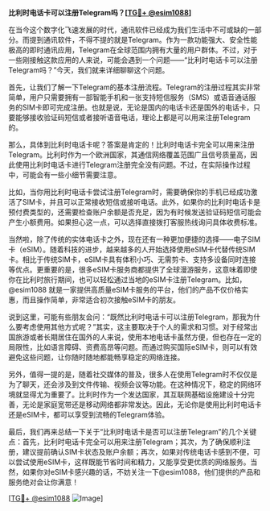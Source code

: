**比利时电话卡可以注册Telegram吗？[[TG💪+ @esim1088](https://t.me/s/esim1088)]**

在当今这个数字化飞速发展的时代，通讯软件已经成为我们生活中不可或缺的一部分。而提到通讯软件，不得不提的就是Telegram。作为一款功能强大、安全性能极高的即时通讯应用，Telegram在全球范围内拥有大量的用户群体。不过，对于一些刚接触这款应用的人来说，可能会遇到一个问题——“比利时电话卡可以注册Telegram吗？”今天，我们就来详细聊聊这个问题。

首先，让我们了解一下Telegram的基本注册流程。Telegram的注册过程其实非常简单，用户只需要拥有一部智能手机和一张支持短信服务（SMS）或语音通话服务的SIM卡即可完成注册。也就是说，无论是国内的电话卡还是国外的电话卡，只要能够接收验证码短信或者接听语音电话，理论上都是可以用来注册Telegram的。

那么，具体到比利时电话卡呢？答案是肯定的！比利时电话卡完全可以用来注册Telegram。比利时作为一个欧洲国家，其通信网络覆盖范围广且信号质量高，因此使用比利时电话卡进行Telegram注册完全没有问题。不过，在实际操作过程中，可能会有一些小细节需要注意。

比如，当你用比利时电话卡尝试注册Telegram时，需要确保你的手机已经成功激活了SIM卡，并且可以正常接收短信或接听电话。此外，如果你的比利时电话卡是预付费类型的，还需要检查账户余额是否充足，因为有时候发送验证码短信可能会产生小额费用。如果担心这一点，可以选择直接拨打客服热线询问具体收费标准。

当然啦，除了传统的实体电话卡之外，现在还有一种更加便捷的选择——电子SIM卡（eSIM）。随着科技的进步，越来越多的人开始选择使用eSIM卡代替传统SIM卡。相比于传统SIM卡，eSIM卡具有体积小巧、无需剪卡、支持多设备同时连接等优点。更重要的是，很多eSIM卡服务商都提供了全球漫游服务，这意味着即使你在比利时旅行期间，也可以轻松通过当地的eSIM卡注册Telegram。比如，@esim1088 就是一家提供高质量eSIM卡服务的平台，他们的产品不仅价格实惠，而且操作简单，非常适合初次接触eSIM卡的朋友。

说到这里，可能有些朋友会问：“既然比利时电话卡可以注册Telegram，那我为什么要考虑使用其他方式呢？”其实，这主要取决于个人的需求和习惯。对于经常出国旅游或者长期居住在国外的人来说，使用本地电话卡虽然方便，但也存在一定的局限性，比如语言障碍、资费高昂等问题。而通过购买国际eSIM卡，则可以有效避免这些问题，让你随时随地都能畅享稳定的网络连接。

另外，值得一提的是，随着社交媒体的普及，很多人在使用Telegram时不仅仅是为了聊天，还会涉及到文件传输、视频会议等功能。在这种情况下，稳定的网络环境就显得尤为重要了。比利时作为一个发达国家，其互联网基础设施建设十分完善，无论是家庭宽带还是移动网络都非常发达。因此，无论你是使用比利时电话卡还是eSIM卡，都可以享受到流畅的Telegram体验。

最后，我们再来总结一下关于“比利时电话卡是否可以注册Telegram”的几个关键点：首先，比利时电话卡完全可以用来注册Telegram；其次，为了确保顺利注册，建议提前确认SIM卡状态及账户余额；再次，如果对传统电话卡感到不便，可以尝试使用eSIM卡，这样既能节省时间和精力，又能享受更优质的网络服务。当然，如果你对eSIM卡感兴趣的话，不妨关注一下@esim1088，他们提供的产品和服务绝对会让你满意！

[[TG💪+ @esim1088](https://t.me/s/esim1088) ![Image](https://i.postimg.cc/4NQfJmqS/Snipaste-2025-05-13-00-14-12.png)]